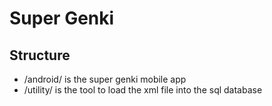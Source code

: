# Super Genki
## Structure
- /android/ is the super genki mobile app
- /utility/ is the tool to load the xml file into the sql database
